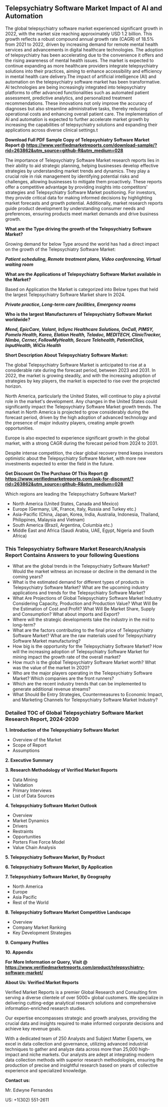 <h2>Telepsychiatry Software Market Impact of AI and Automation</h2>The global telepsychiatry software market experienced significant growth in 2022, with the market size reaching approximately USD 1.2 billion. This growth reflects a robust compound annual growth rate (CAGR) of 18.5% from 2021 to 2022, driven by increasing demand for remote mental health services and advancements in digital healthcare technologies. The adoption of telepsychiatry has been accelerating due to the convenience it offers and the rising awareness of mental health issues. The market is expected to continue expanding as more healthcare providers integrate telepsychiatry solutions into their practices, aiming to enhance accessibility and efficiency in mental health care delivery.The impact of artificial intelligence (AI) and automation on the telepsychiatry software market has been transformative. AI technologies are being increasingly integrated into telepsychiatry platforms to offer advanced functionalities such as automated patient assessment, predictive analytics, and personalized treatment recommendations. These innovations not only improve the accuracy of diagnoses but also streamline administrative tasks, thereby reducing operational costs and enhancing overall patient care. The implementation of AI and automation is expected to further accelerate market growth by increasing the capabilities of telepsychiatry solutions and expanding their applications across diverse clinical settings.t</p><p id="" class=""><strong>Download Full PDF Sample Copy of Telepsychiatry Software Market Report @ <a href="https://www.verifiedmarketreports.com/download-sample/?rid=263862&utm_source=github-R&utm_medium=028" target="_blank">https://www.verifiedmarketreports.com/download-sample/?rid=263862&utm_source=github-R&utm_medium=028</a></strong></p><p>The importance of&nbsp;Telepsychiatry Software Market research reports lies in their ability to aid strategic planning, helping businesses develop effective strategies by understanding market trends and dynamics. They play a crucial role in risk management by identifying potential risks and challenges, allowing businesses to mitigate them proactively. These reports offer a competitive advantage by providing insights into competitors' strategies and Telepsychiatry Software Market positioning. For investors, they provide critical data for making informed decisions by highlighting market forecasts and growth potential. Additionally, market research reports guide product development by understanding consumer needs and preferences, ensuring products meet market demands and drive business growth.</p><p><strong>What are the&nbsp;Type driving the growth of the Telepsychiatry Software Market?</strong></p><p id="" class="">Growing demand for below Type around the world has had a direct impact on the growth of the Telepsychiatry Software Market:</p><em><strong>Patient scheduling, Remote treatment plans, Video conferencing, Virtual waiting room</strong></em></p><strong>What are the&nbsp;Applications&nbsp;of Telepsychiatry Software Market available in the Market?</strong></p><p id="" class="">Based on Application the Market is categorized into Below types that held the largest Telepsychiatry Software Market share In 2024.</p><em><strong>Private practice, Long-term care facilities, Emergency rooms</strong></em></p><strong>Who is the largest Manufacturers of Telepsychiatry Software Market worldwide?</strong></p><p><em><strong>Mend, EpicCare, Valant, InSync Healthcare Solutions, OnCall, PIMSY, Pomelo Health, Kareo, Elation Health, Teladoc, MEDITECH, ClinicTracker, Nimbo, Cerner, FollowMyHealth, Secure Telehealth, PatientClick, InputHealth, WiCis Health</strong></em></p><p id="" class=""><strong>Short Description About Telepsychiatry Software Market:</strong></p><p>The global Telepsychiatry Software Market is anticipated to rise at a considerable rate during the forecast period, between 2023 and 2031. In 2022, the market is growing steadily, and with the increasing adoption of strategies by key players, the market is expected to rise over the projected horizon.</p><p>North America, particularly the United States, will continue to play a pivotal role in the market's development. Any changes in the United States could significantly impact the Telepsychiatry Software Market growth trends. The market in North America is projected to grow considerably during the forecast period, driven by the high adoption of advanced technology and the presence of major industry players, creating ample growth opportunities.</p><p>Europe is also expected to experience significant growth in the global market, with a strong CAGR during the forecast period from 2024 to 2031.</p><p>Despite intense competition, the clear global recovery trend keeps investors optimistic about the Telepsychiatry Software Market, with more new investments expected to enter the field in the future.</p><p id="" class=""><strong>Get Discount On The Purchase Of This Report @ <a href="https://www.verifiedmarketreports.com/ask-for-discount/?rid=263862&utm_source=github-R&utm_medium=028" target="_blank">https://www.verifiedmarketreports.com/ask-for-discount/?rid=263862&utm_source=github-R&utm_medium=028</a></strong></p>Which regions are leading the Telepsychiatry Software Market?</p><ul><li>North America (United States, Canada and Mexico)</li><li>Europe (Germany, UK, France, Italy, Russia and Turkey etc.)</li><li>Asia-Pacific (China, Japan, Korea, India, Australia, Indonesia, Thailand, Philippines, Malaysia and Vietnam)</li><li>South America (Brazil, Argentina, Columbia etc.)</li><li>Middle East and Africa (Saudi Arabia, UAE, Egypt, Nigeria and South Africa)</li></ul><h3 id="" class="">This Telepsychiatry Software Market Research/Analysis Report Contains Answers to your following Questions</h3><ul><li>What are the global trends in the Telepsychiatry Software Market? Would the market witness an increase or decline in the demand in the coming years?</li><li>What is the estimated demand for different types of products in Telepsychiatry Software Market? What are the upcoming industry applications and trends for the Telepsychiatry Software Market?</li><li>What Are Projections of Global Telepsychiatry Software Market Industry Considering Capacity, Production and Production Value? What Will Be the Estimation of Cost and Profit? What Will Be Market Share, Supply and Consumption? What about imports and Export?</li><li>Where will the strategic developments take the industry in the mid to long-term?</li><li>What are the factors contributing to the final price of Telepsychiatry Software Market? What are the raw materials used for Telepsychiatry Software Market manufacturing?</li><li>How big is the opportunity for the Telepsychiatry Software Market? How will the increasing adoption of Telepsychiatry Software Market for mining impact the growth rate of the overall market?</li><li>How much is the global Telepsychiatry Software Market worth? What was the value of the market In 2020?</li><li>Who are the major players operating in the Telepsychiatry Software Market? Which companies are the front runners?</li><li>Which are the recent industry trends that can be implemented to generate additional revenue streams?</li><li>What Should Be Entry Strategies, Countermeasures to Economic Impact, and Marketing Channels for Telepsychiatry Software Market Industry?</li></ul><h3 id="" class="">Detailed TOC of Global Telepsychiatry Software Market Research Report, 2024-2030</h3><p id="" class=""><strong>1. Introduction of the Telepsychiatry Software Market</strong></p><ul><li>Overview of the Market</li><li>Scope of Report</li><li>Assumptions</li></ul><p id="" class=""><strong>2. Executive Summary</strong></p><p id="" class=""><strong>3. Research Methodology of Verified Market Reports</strong></p><ul><li>Data Mining</li><li>Validation</li><li>Primary Interviews</li><li>List of Data Sources</li></ul><p id="" class=""><strong>4. Telepsychiatry Software Market Outlook</strong></p><ul><li>Overview</li><li>Market Dynamics</li><li>Drivers</li><li>Restraints</li><li>Opportunities</li><li>Porters Five Force Model</li><li>Value Chain Analysis</li></ul><p id="" class=""><strong>5. Telepsychiatry Software Market, By Product</strong></p><p id="" class=""><strong>6. Telepsychiatry Software Market, By Application</strong></p><p id="" class=""><strong>7. Telepsychiatry Software Market, By Geography</strong></p><ul><li>North America</li><li>Europe</li><li>Asia Pacific</li><li>Rest of the World</li></ul><p id="" class=""><strong>8. Telepsychiatry Software Market Competitive Landscape</strong></p><ul><li>Overview</li><li>Company Market Ranking</li><li>Key Development Strategies</li></ul><p id="" class=""><strong>9. Company Profiles</strong></p><p id="" class=""><strong>10. Appendix</strong></p><p id="" class=""><strong>For More Information or Query, Visit @ <a href="https://www.verifiedmarketreports.com/product/telepsychiatry-software-market/" target="_blank">https://www.verifiedmarketreports.com/product/telepsychiatry-software-market/</a></strong></p><p id="" class=""><strong>About Us: Verified Market Reports</strong></p><p id="" class="">Verified Market Reports is a premier Global Research and Consulting firm serving a diverse clientele of over 5000+ global customers. We specialize in delivering cutting-edge analytical research solutions and comprehensive information-enriched research studies.</p><p id="" class="">Our expertise encompasses strategic and growth analyses, providing the crucial data and insights required to make informed corporate decisions and achieve key revenue goals.</p><p id="" class="">With a dedicated team of 250 Analysts and Subject Matter Experts, we excel in data collection and governance, utilizing advanced industrial techniques to gather and analyze data across more than 25,000 high-impact and niche markets. Our analysts are adept at integrating modern data collection methods with superior research methodologies, ensuring the production of precise and insightful research based on years of collective experience and specialized knowledge.</p><p id="" class=""><strong>Contact us:</strong></p><p id="" class="">Mr. Edwyne Fernandes</p><p id="" class="">US: +1(302) 551-2611</p>